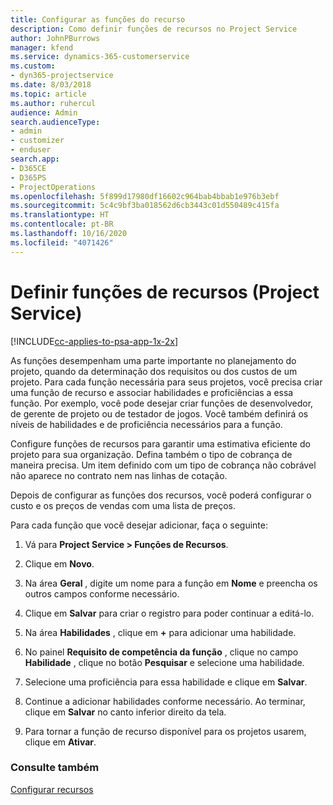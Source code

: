 ```yaml
---
title: Configurar as funções do recurso
description: Como definir funções de recursos no Project Service
author: JohnPBurrows
manager: kfend
ms.service: dynamics-365-customerservice
ms.custom:
- dyn365-projectservice
ms.date: 8/03/2018
ms.topic: article
ms.author: ruhercul
audience: Admin
search.audienceType:
- admin
- customizer
- enduser
search.app:
- D365CE
- D365PS
- ProjectOperations
ms.openlocfilehash: 5f899d17980df16602c964bab4bbab1e976b3ebf
ms.sourcegitcommit: 5c4c9bf3ba018562d6cb3443c01d550489c415fa
ms.translationtype: HT
ms.contentlocale: pt-BR
ms.lasthandoff: 10/16/2020
ms.locfileid: "4071426"
---
```

# <a name="configure-resource-roles-project-service"></a>Definir funções de recursos (Project Service)

[!INCLUDE[cc-applies-to-psa-app-1x-2x](../includes/cc-applies-to-psa-app-1x-2x.md)]

As funções desempenham uma parte importante no planejamento do projeto, quando da determinação dos requisitos ou dos custos de um projeto. Para cada função necessária para seus projetos, você precisa criar uma função de recurso e associar habilidades e proficiências a essa função. Por exemplo, você pode desejar criar funções de desenvolvedor, de gerente de projeto ou de testador de jogos. Você também definirá os níveis de habilidades e de proficiência necessários para a função.  
  
 Configure funções de recursos para garantir uma estimativa eficiente do projeto para sua organização.  Defina também o tipo de cobrança de maneira precisa. Um item definido com um tipo de cobrança não cobrável não aparece no contrato nem nas linhas de cotação.  
  
 Depois de configurar as funções dos recursos, você poderá configurar o custo e os preços de vendas com uma lista de preços.  
  
 Para cada função que você desejar adicionar, faça o seguinte:  
  
1.  Vá para **Project Service > Funções de Recursos**.  
  
2.  Clique em **Novo**.  
  
3.  Na área **Geral** , digite um nome para a função em **Nome** e preencha os outros campos conforme necessário.  
  
4.  Clique em **Salvar** para criar o registro para poder continuar a editá-lo.  
  
5.  Na área **Habilidades** , clique em **+** para adicionar uma habilidade.  
  
6.  No painel **Requisito de competência da função** , clique no campo **Habilidade** , clique no botão **Pesquisar** e selecione uma habilidade.  
  
7.  Selecione uma proficiência para essa habilidade e clique em **Salvar**.  
  
8.  Continue a adicionar habilidades conforme necessário. Ao terminar, clique em **Salvar** no canto inferior direito da tela.  
  
9. Para tornar a função de recurso disponível para os projetos usarem, clique em **Ativar**.  
  
### <a name="see-also"></a>Consulte também  
 [Configurar recursos](../psa/set-up-resources.md)
